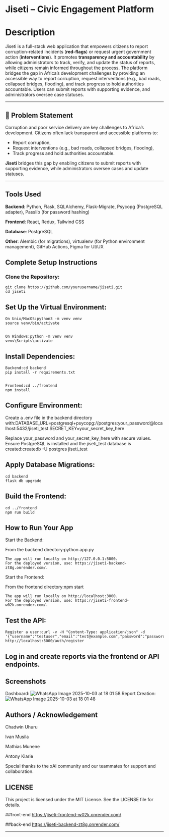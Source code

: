 # Jiseti – Civic Engagement Platform

# Description
Jiseti is a full-stack web application that empowers citizens to report corruption-related incidents (**red-flags**) or request urgent government action (**interventions**). It promotes **transparency and accountability** by allowing administrators to track, verify, and update the status of reports, while citizens remain informed throughout the process. The platform bridges the gap in Africa’s development challenges by providing an accessible way to report corruption, request interventions (e.g., bad roads, collapsed bridges, flooding), and track progress to hold authorities accountable. Users can submit reports with supporting evidence, and administrators oversee case statuses.

---

## 🚨 Problem Statement
Corruption and poor service delivery are key challenges to Africa’s development. Citizens often lack transparent and accessible platforms to:
- Report corruption,
- Request interventions (e.g., bad roads, collapsed bridges, flooding),
- Track progress and hold authorities accountable.

**Jiseti** bridges this gap by enabling citizens to submit reports with supporting evidence, while administrators oversee cases and update statuses.

---

## Tools Used

**Backend**: Python, Flask, SQLAlchemy, Flask-Migrate, Psycopg (PostgreSQL adapter), Passlib (for password hashing)

**Frontend**: React, Redux, Tailwind CSS

**Database**: PostgreSQL

**Other**: Alembic (for migrations), virtualenv (for Python environment management), GitHub Actions, Figma for UI/UX


## Complete Setup Instructions

  ### Clone the Repository:
    git clone https://github.com/yourusername/jiseti.git
    cd jiseti


## Set Up the Virtual Environment:

    On Unix/MacOS:python3 -m venv venv
    source venv/bin/activate


    On Windows:python -m venv venv
    venv\Scripts\activate


## Install Dependencies:

    Backend:cd backend
    pip install -r requirements.txt


    Frontend:cd ../frontend
    npm install




## Configure Environment:

Create a .env file in the backend directory with:DATABASE_URL=postgresql+psycopg://postgres:your_password@localhost:5432/jiseti_test
SECRET_KEY=your_secret_key_here


Replace your_password and your_secret_key_here with secure values.
Ensure PostgreSQL is installed and the jiseti_test database is created:createdb -U postgres jiseti_test




## Apply Database Migrations:
    cd backend
    flask db upgrade


## Build the Frontend:
    cd ../frontend
    npm run build



## How to Run Your App

  Start the Backend:

  From the backend directory:python app.py

    The app will run locally on http://127.0.0.1:5000. 
    For the deployed version, use: https://jiseti-backend-zt8g.onrender.com/.

  Start the Frontend:

  From the frontend directory:npm start

    The app will run locally on http://localhost:3000. 
    For the deployed version, use: https://jiseti-frontend-w02k.onrender.com/.


## Test the API:

    Register a user:curl -v -H "Content-Type: application/json" -d '{"username":"testuser","email":"test@example.com","password":"password"}' http://localhost:5000/auth/register


## Log in and create reports via the frontend or API endpoints.



## Screenshots
Dashboard: 
![WhatsApp Image 2025-10-03 at 18 01 58](https://github.com/user-attachments/assets/270989d7-9c8f-4849-b1cc-f0d2ff7122ed)
Report Creation: 
![WhatsApp Image 2025-10-03 at 18 01 48](https://github.com/user-attachments/assets/cfd00464-443a-4f59-a7ca-a8238ed9f03f)



## Authors / Acknowledgement

  Chadwin Uhuru 
  
  Ivan Musila 
  
  Mathias Munene 
  
  Antony Kiarie 
  
Special thanks to the xAI community and our teammates for support and collaboration.

## LICENSE
This project is licensed under the MIT License. See the LICENSE file for details.

##front-end
https://jiseti-frontend-w02k.onrender.com/

##back-end
https://jiseti-backend-zt8g.onrender.com/

---
